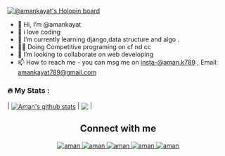 [![@amankayat's Holopin board](https://holopin.io/api/user/board?user=amankayat)](https://holopin.io/@amankayat)

- 👋 Hi, I’m @amankayat
- 👀 i love coding 
- 🌱 I’m currently learning django,data structure and algo .
- 🧑‍💻 Doing Competitive programing on cf nd cc
- 💞️ I’m looking to collaborate on web developing
- 📫 How to reach me - you can msg me on insta-@aman.k789 , Email: amankayat789@gmail.com

<!---
amankayat/amankayat is a ✨ special ✨ repository because its `README.md` (this file) appears on your GitHub profile.
You can click the Preview link to take a look at your changes.
--->
<!-- Stats of my activity on Github -->




### :fire: My Stats :
| <a href="https://github.com/amankayat/github-readme-stats"><img align="center" src="https://github-readme-stats.vercel.app/api?username=amankayat&count_private=true&theme=react&show_icons=true" alt="Aman's github stats" /></a> | <a href="https://github.com/amankayat/github-readme-stats"><img align="center" src="https://github-readme-stats.vercel.app/api/top-langs/?username=amankayat&layout=compact&theme=react" /></a> |


<h2 align="center">Connect with me</h2>

<p align="center">
  
 <a href="https://www.linkedin.com/in/aman-kayat-554195186/">
   <img alt="aman" src="https://img.shields.io/badge/-aman-blue?style=flat-square&logo=Linkedin&logoColor=white&link=https://www.linkedin.com/in/aman-kayat-554195186/" />
 </a>
  
 <a href="mailto:amankayat789@gmail.com">
   <img alt="aman" src="https://img.shields.io/badge/-aman-orange?style=flat-square&logo=Gmail&logoColor=white&link=mailto:amankayat789@gmail.com" />
 </a>
  
 <a href="https://www.instagram.com/aman.k789/">
   <img alt="aman" src="https://img.shields.io/badge/-aman.k-red?style=flat-square&logo=Instagram&logoColor=white&link=https://www.instagram.com/aman.k789/" />
 </a>

 </a>

  <a href="https://dev.to/amankayat">
   <img alt="aman" src="https://img.shields.io/badge/-aman-black?style=flat-square&logo=Dev&logoColor=white&link=https://dev.to/amankayat" />
 </a>
 

 
 <a href="https://github.com/amankayat">
   <img alt="aman" src="https://img.shields.io/github/followers/amankayat?label=follow&style=social" />
 </a>   
 
</p>
